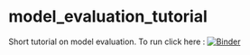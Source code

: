 # model_evaluation_tutorial
Short tutorial on model evaluation. To run click here : [![Binder](https://mybinder.org/badge_logo.svg)](https://mybinder.org/v2/gh/vmyrgiotis/model_evaluation_tutorial/master?filepath=model_evaluation_notebook.ipynb)
